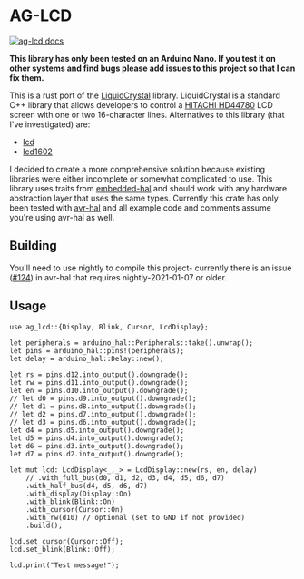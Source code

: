 # AG-LCD

[![ag-lcd docs](https://img.shields.io/badge/docs-ag--lcd-blue)](https://mjhouse.github.io/ag-lcd/ag_lcd/index.html)

**This library has only been tested on an Arduino Nano. If you test it on other systems and find bugs
please add issues to this project so that I can fix them.**

This is a rust port of the [LiquidCrystal](https://github.com/arduino-libraries/LiquidCrystal) library. LiquidCrystal 
is a standard C++ library that allows developers to control a [HITACHI HD44780](https://pdf1.alldatasheet.com/datasheet-pdf/view/63673/HITACHI/HD44780/+435JWUEGSzDpKdlpzC.hv+/datasheet.pdf) 
LCD screen with one or two 16-character lines. Alternatives to this library (that I've investigated) are:

* [lcd](https://crates.io/crates/lcd)
* [lcd1602](https://crates.io/crates/lcd1602-rs)

I decided to create a more comprehensive solution because existing libraries were either incomplete or somewhat
complicated to use. This library uses traits from [embedded-hal](https://crates.io/crates/embedded-hal) and should work
with any hardware abstraction layer that uses the same types. Currently this crate has only been tested with [avr-hal](https://github.com/Rahix/avr-hal)
and all example code and comments assume you're using avr-hal as well.

## Building

You'll need to use nightly to compile this project- currently there is an issue ([#124](https://github.com/Rahix/avr-hal/issues/124)) 
in avr-hal that requires nightly-2021-01-07 or older.

## Usage

```
use ag_lcd::{Display, Blink, Cursor, LcdDisplay};

let peripherals = arduino_hal::Peripherals::take().unwrap();
let pins = arduino_hal::pins!(peripherals);
let delay = arduino_hal::Delay::new();

let rs = pins.d12.into_output().downgrade();
let rw = pins.d11.into_output().downgrade();
let en = pins.d10.into_output().downgrade();
// let d0 = pins.d9.into_output().downgrade();
// let d1 = pins.d8.into_output().downgrade();
// let d2 = pins.d7.into_output().downgrade();
// let d3 = pins.d6.into_output().downgrade();
let d4 = pins.d5.into_output().downgrade();
let d5 = pins.d4.into_output().downgrade();
let d6 = pins.d3.into_output().downgrade();
let d7 = pins.d2.into_output().downgrade();

let mut lcd: LcdDisplay<_,_> = LcdDisplay::new(rs, en, delay)
    // .with_full_bus(d0, d1, d2, d3, d4, d5, d6, d7)
    .with_half_bus(d4, d5, d6, d7)
    .with_display(Display::On)
    .with_blink(Blink::On)
    .with_cursor(Cursor::On)
    .with_rw(d10) // optional (set to GND if not provided)
    .build();

lcd.set_cursor(Cursor::Off);
lcd.set_blink(Blink::Off);

lcd.print("Test message!");
```
